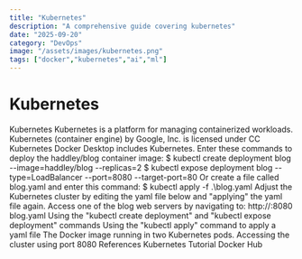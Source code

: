 ```yaml
---
title: "Kubernetes"
description: "A comprehensive guide covering kubernetes"
date: "2025-09-20"
category: "DevOps"
image: "/assets/images/kubernetes.png"
tags: ["docker","kubernetes","ai","ml"]
---
```


# Kubernetes

Kubernetes Kubernetes is a platform for managing containerized workloads. Kubernetes (container engine) by Google, Inc. is licensed under CC Kubernetes Docker Desktop includes Kubernetes. Enter these commands to deploy the haddley/blog container image: $ kubectl create deployment blog --image=haddley/blog --replicas=2 $ kubectl expose deployment blog --type=LoadBalancer --port=8080 --target-port=80 Or create a file called blog.yaml and enter this command: $ kubectl apply -f .\blog.yaml Adjust the Kubernetes cluster by editing the yaml file below and "applying" the yaml file again. Access one of the blog web servers by navigating to: http://<ip address of the computer running Docker Desktop>:8080 blog.yaml Using the "kubectl create deployment" and "kubectl expose deployment" commands Using the "kubectl apply" command to apply a yaml file The Docker image running in two Kubernetes pods. Accessing the cluster using port 8080 References Kubernetes Tutorial Docker Hub

